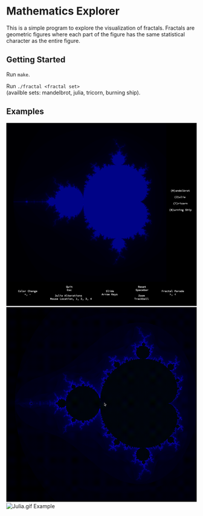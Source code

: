# Mathematics Explorer

This is a simple program to explore the visualization of fractals. Fractals are geometric figures where each part of the figure has the same statistical character as the entire figure.

## Getting Started

Run `make`.

Run `./fractal <fractal set>`\
(availble sets: mandelbrot, julia, tricorn, burning ship).

## Examples
![Mandelbrot Example](https://github.com/mecarney/mathematics_explorer/blob/master/mandelbrot.png)
![Mandelbrot.gif Example](https://github.com/mecarney/mathematics_explorer/blob/master/mandelbrot.gif)
![Julia.gif Example](https://github.com/mecarney/mathematics_explorer/blob/master/julia.gif)
